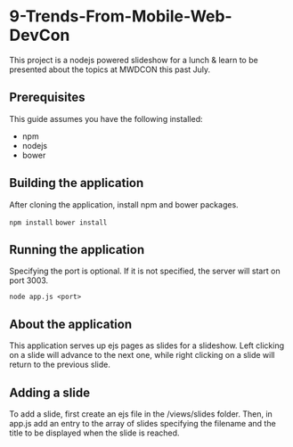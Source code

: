 # 9-Trends-From-Mobile-Web-DevCon
This project is a nodejs powered slideshow for a lunch & learn to be presented about the topics at MWDCON this past July.

## Prerequisites
This guide assumes you have the following installed:
* npm
* nodejs
* bower


## Building the application

After cloning the application, install npm and bower packages.

`npm install`
`bower install`

## Running the application

Specifying the port is optional.  If it is not specified, the server will start on port 3003.

`node app.js <port>`

## About the application

This application serves up ejs pages as slides for a slideshow.  Left clicking on a slide will advance to the next one, while right clicking on a slide will return to the previous slide.

## Adding a slide

To add a slide, first create an ejs file in the /views/slides folder.  Then, in app.js add an entry to the array of slides specifying the filename and the title to be displayed when the slide is reached.